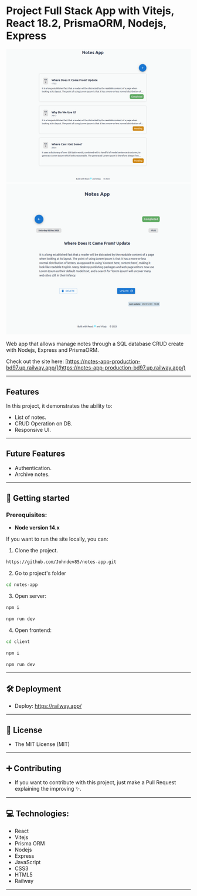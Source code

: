 # Project Full Stack App with Vitejs, React 18.2, PrismaORM, Nodejs, Express

![screen-1](./client/public/assets/screen-1.png)
![screen-2](./client/public/assets/screen-2.png)

Web app that allows manage notes through a SQL database CRUD create with Nodejs, Express and PrismaORM.

Check out the site here: [https://notes-app-production-bd97.up.railway.app/](https://notes-app-production-bd97.up.railway.app/)

---

## Features

In this project, it demonstrates the ability to:

- List of notes.
- CRUD Operation on DB.
- Responsive UI.

---

## Future Features

- Authentication.
- Archive notes.

---

## 🚀 Getting started

### Prerequisites:

- **Node version 14.x**

If you want to run the site locally, you can:

1. Clone the project.

```bash
https://github.com/Johndev85/notes-app.git
```

2. Go to project's folder

```bash
cd notes-app
```

3. Open server:

```bash
npm i
```

```bash
npm run dev
```

4. Open frontend:

```bash
cd client
```

```bash
npm i
```

```bash
npm run dev
```

---

## 🛠 Deployment

- Deploy: [https://railway.app/ ](https://railway.app/)

---

## 🧾 License

- The MIT License (MIT)

---

## ➕ Contributing

- If you want to contribute with this project, just make a Pull Request explaining the improving ✨.

---

## 💻 Technologies:

- React
- Vitejs
- Prisma ORM
- Nodejs
- Express
- JavaScript
- CSS3
- HTML5
- Railway

---
